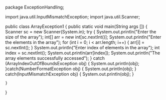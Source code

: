 package ExceptionHandling;

import java.util.InputMismatchException;
import java.util.Scanner;

public class ArrayException1 {
    public static void main(String args []) {
        Scanner sc = new Scanner(System.in);
        try
        {
            System.out.println("Enter the size of the array");
            int[] arr = new int[sc.nextInt()];
            System.out.println("Enter the elements in the array");
            for (int i = 0; i < arr.length; i++)
            {
                arr[i] = sc.nextInt();
            }
            System.out.println("Enter index of elements in the array");
            int index = sc.nextInt();
            System.out.println(arr[index]);
            System.out.println("The array elements successfully accessed");
        }
        catch (ArrayIndexOutOfBoundsException obj)
        {
            System.out.println(obj);
        }catch(NumberFormatException obj)
        {
            System.out.println(obj);
        }
        catch(InputMismatchException obj)
        {
            System.out.println(obj);
        }

    }
}
